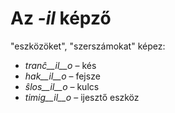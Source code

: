 # Az *-il* képző

"eszközöket", "szerszámokat" képez:

- *tranĉ__il__o*    – kés
- *hak__il__o*      – fejsze
- *ŝlos__il__o*     – kulcs
- *timig__il__o*    – ijesztő eszköz
